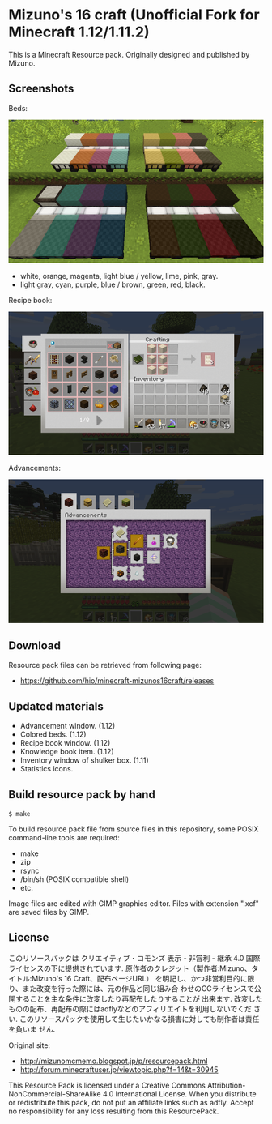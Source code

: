 # Mizuno's 16 craft (Unofficial Fork for Minecraft 1.12/1.11.2)

This is a Minecraft Resource pack.
Originally designed and published by Mizuno.

## Screenshots

Beds:

![colorful beds](screenshots/beds.png)

* white, orange, magenta, light blue / yellow, lime, pink, gray.
* light gray, cyan, purple, blue / brown, green, red, black.

Recipe book:

![recipe book](screenshots/recipe-book.png)

Advancements:

![advancements](screenshots/advancements.png)

## Download

Resource pack files can be retrieved from following page:

* https://github.com/hio/minecraft-mizunos16craft/releases


## Updated materials

* Advancement window. (1.12)
* Colored beds. (1.12)
* Recipe book window. (1.12)
* Knowledge book item. (1.12)
* Inventory window of shulker box. (1.11)
* Statistics icons.


## Build resource pack by hand

    $ make

To build resource pack file from source files in this repository,
some POSIX command-line tools are required:

* make
* zip
* rsync
* /bin/sh (POSIX compatible shell)
* etc.

Image files are edited with GIMP graphics editor.
Files with extension ".xcf" are saved files by GIMP.


## License

このリソースパックは クリエイティブ・コモンズ 表示 - 非営利 - 継承 4.0 国際
ライセンスの下に提供されています.
原作者のクレジット（製作者:Mizuno、タイトル:Mizuno's 16 Craft、配布ページURL）
を明記し、かつ非営利目的に限り、また改変を行った際には、元の作品と同じ組み合
わせのCCライセンスで公開することを主な条件に改変したり再配布したりすることが
出来ます.
改変したものの配布、再配布の際にはadflyなどのアフィリエイトを利用しないでくだ
さい.
このリソースパックを使用して生じたいかなる損害に対しても制作者は責任を負いま
せん.

Original site:

* http://mizunomcmemo.blogspot.jp/p/resourcepack.html
* http://forum.minecraftuser.jp/viewtopic.php?f=14&t=30945

This Resource Pack is licensed under a Creative Commons Attribution-
NonCommercial-ShareAlike 4.0 International License.
When you distribute or redistribute this pack, do not put an affiliate
links such as adfly.
Accept no responsibility for any loss resulting from this ResourcePack.
